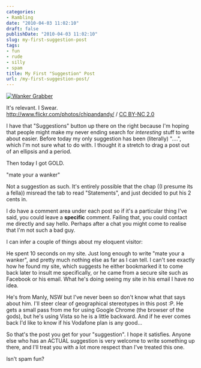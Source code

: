 ```yaml
---
categories:
- Rambling
date: "2010-04-03 11:02:10"
draft: false
publishDate: "2010-04-03 11:02:10"
slug: my-first-suggestion-post
tags:
- fun
- rude
- silly
- spam
title: My First "Suggestion" Post
url: /my-first-suggestion-post/
---
```

[![Wanker
Grabber](//farm3.static.flickr.com/2100/2150918984_1681622289.jpg)](http://www.flickr.com/photos/chipandandy/2150918984/)

It's relevant. I Swear.\
<span
about="http://www.flickr.com/photos/chipandandy/2150918984/"><http://www.flickr.com/photos/chipandandy/>
/ [CC BY-NC 2.0](http://creativecommons.org/licenses/by-nc/2.0/)</span>

I have that "Suggestions" button up there on the right because I'm
hoping that people might make my never ending search for *interesting*
stuff to write about easier. Before today my only suggestion has been
(literally) "....", which I'm not sure what to do with. I thought it a
stretch to drag a post out of an ellipsis and a period.

Then today I got GOLD.

"mate your a wanker"

Not a suggestion as such. It's entirely possible that the chap ((I
presume its a fella)) misread the tab to read "Statements", and just
decided to put his 2 cents in.

I do have a comment area under each post so if it's a particular thing
I've said, you could leave a **specific** comment. Failing that, you
could contact me directly and say hello. Perhaps after a chat you might
come to realise that I'm not such a bad guy.

I can infer a couple of things about my eloquent visitor:

He spent 10 seconds on my site. Just long enough to write "mate your a
wanker", and pretty much nothing else as far as I can tell. I can't see
exactly how he found my site, which suggests he either bookmarked it to
come back later to insult me specifically, or he came from a secure site
such as Facebook or his email. What he's doing seeing my site in his
email I have no idea.

He's from Manly, NSW but I've never been so don't know what that says
about him. I'll steer clear of geographical stereotypes in this post :P.
He gets a small pass from me for using Google Chrome (the browser of the
gods), but he's using Vista so he is a little backward. And if he ever
comes back I'd like to know if his Vodafone plan is any good...

So that's the post you get for your "suggestion". I hope it satisfies.
Anyone else who has an ACTUAL suggestion is very welcome to write
something up there, and I'll treat you with a lot more respect than I've
treated this one.

Isn't spam fun?